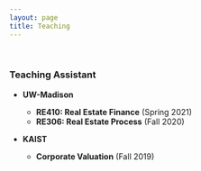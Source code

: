 ```yaml
---
layout: page
title: Teaching
---
```



<br/>

### Teaching Assistant 

- **UW-Madison**
  - **RE410: Real Estate Finance** (Spring 2021)
  - **RE306: Real Estate Process** (Fall 2020)


- **KAIST**
  - **Corporate Valuation** (Fall 2019)

